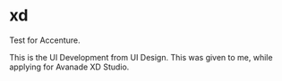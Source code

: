 # xd
Test for Accenture.

This is the UI Development from UI Design. This was given to me, while applying for Avanade XD Studio. 
